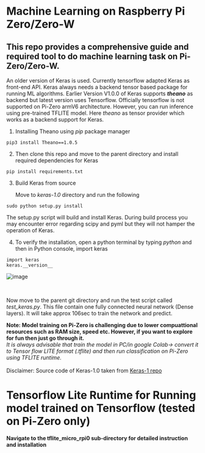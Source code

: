 # Machine Learning on Raspberry Pi Zero/Zero-W
## This repo provides a comprehensive guide and required tool to do machine learning task on Pi-Zero/Zero-W. <br>
An older version of Keras is used. Currently tensorflow adapted Keras as front-end API. 
Keras always needs a backend tensor based package for running ML algorithms. Earlier Version V1.0.0 of Keras supports 
***theano*** as backend but latest version uses Tensorflow. Officially tensorflow is not supported on Pi-Zero armV6 architecture. However, you can run inference using pre-trained TFLITE model. Here  *theano* as tensor provider which works as a backend support for Keras.<br>

1. Installing Theano using *pip* package manager<br>

```
pip3 install Theano==1.0.5
```
2. Then clone this repo and move to the parent directory and install required dependencies for Keras

```
pip install requirements.txt
```

3. Build Keras from source<br>

     Move to *keras-1.0* directory and run the following <br>

```
sudo python setup.py install
```
The setup.py script will build and install Keras. During build process you may encounter error regarding scipy and pyml but they will not hamper the operation of Keras.<br>

4. To verify the installation, open a python terminal by typing *python* and then in Python console, import keras <br>

```
import keras
keras.__version__
```
   ![image](https://github.com/charlie2951/mL_Rpi_ZeroW/assets/90516512/0982b6b8-0ade-4b60-b4ab-a6b24fe54be5)

   <br>

   Now move to the parent git directory and run the test script called *test_keras.py*. This file contain one fully connected neural network (Dense layers). It will take approx 106sec to train the network and predict. <br>

   **Note: Model training on Pi-Zero is challenging due to lower compuattional resources such as RAM size, speed etc. However, if you want to explore for fun then just go through it.** <br>
   *It is always advisable that train the model in PC/in google Colab-> convert it to Tensor flow LITE format (.tflite) and then run classification on Pi-Zero using TFLITE runtime.* 
 <br>  
Disclaimer: Source code of Keras-1.0 taken from [Keras-1 repo](https://github.com/keras-team/keras/tree/keras-1)
<br>
# Tensorflow Lite Runtime for Running model trained on Tensorflow (tested on Pi-Zero only) <br>

**Navigate to the tflite_micro_rpi0 sub-directory for detailed instruction and installation**
